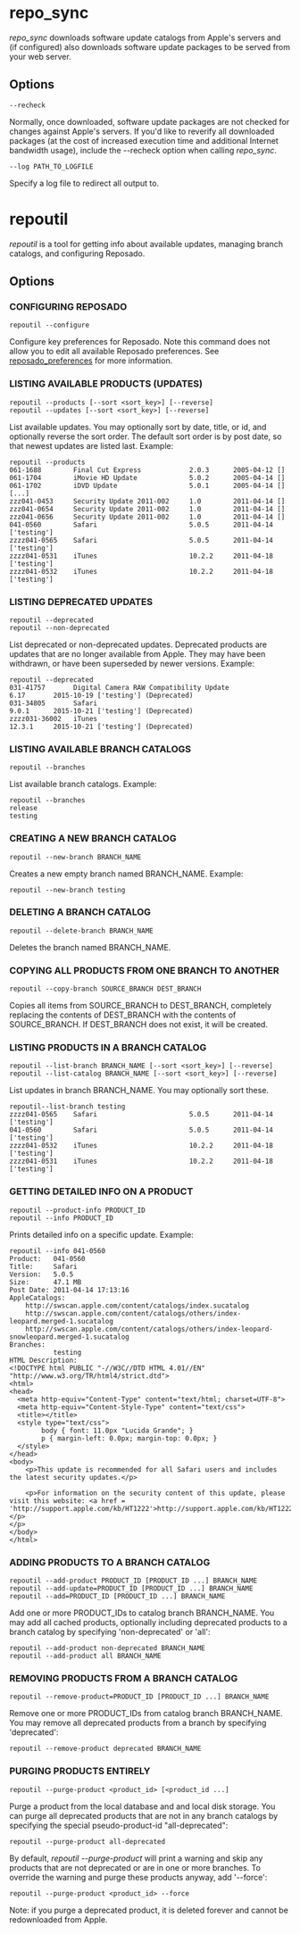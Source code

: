 # repo_sync

*repo_sync* downloads software update catalogs from Apple's servers and (if configured) also downloads software update packages to be served from your web server.


## Options

	--recheck

Normally, once downloaded, software update packages are not checked for changes against Apple's servers. If you'd like to reverify all downloaded packages (at the cost of increased execution time and additional Internet bandwidth usage), include the --recheck option when calling *repo_sync*.

	--log PATH_TO_LOGFILE

Specify a log file to redirect all output to.


# repoutil

*repoutil* is a tool for getting info about available updates, managing branch catalogs, and configuring Reposado.


## Options


### CONFIGURING REPOSADO
	
	repoutil --configure

Configure key preferences for Reposado. Note this command does not allow you to edit all available Reposado preferences. See [reposado_preferences](./reposado_preferences.md) for more information.


### LISTING AVAILABLE PRODUCTS (UPDATES)
	
	repoutil --products [--sort <sort_key>] [--reverse]
	repoutil --updates [--sort <sort_key>] [--reverse]
                        
List available updates. You may optionally sort by date, title, or id, and optionally reverse the sort order. The default sort order is by post date, so that newest updates are listed last. 
Example:

	repoutil --products
	061-1688        Final Cut Express            2.0.3      2005-04-12 [] 
	061-1704        iMovie HD Update             5.0.2      2005-04-14 [] 
	061-1702        iDVD Update                  5.0.1      2005-04-14 [] 
	[...]
	zzz041-0453     Security Update 2011-002     1.0        2011-04-14 [] 
	zzz041-0654     Security Update 2011-002     1.0        2011-04-14 [] 
	zzz041-0656     Security Update 2011-002     1.0        2011-04-14 [] 
	041-0560        Safari                       5.0.5      2011-04-14 ['testing'] 
	zzzz041-0565    Safari                       5.0.5      2011-04-14 ['testing'] 
	zzzz041-0531    iTunes                       10.2.2     2011-04-18 ['testing'] 
	zzzz041-0532    iTunes                       10.2.2     2011-04-18 ['testing']


### LISTING DEPRECATED UPDATES
	
	repoutil --deprecated
	repoutil --non-deprecated
                        
List deprecated or non-deprecated updates. Deprecated products are updates that are no longer available from Apple. 
They may have been withdrawn, or have been superseded by newer versions. Example:

	repoutil --deprecated
	031-41757       Digital Camera RAW Compatibility Update            6.17       2015-10-19 ['testing'] (Deprecated)
	031-34805       Safari                                             9.0.1      2015-10-21 ['testing'] (Deprecated)
	zzzz031-36002   iTunes                                             12.3.1     2015-10-21 ['testing'] (Deprecated)


### LISTING AVAILABLE BRANCH CATALOGS
	
	repoutil --branches
                      
List available branch catalogs. Example:

	repoutil --branches
	release
	testing


### CREATING A NEW BRANCH CATALOG
	
	repoutil --new-branch BRANCH_NAME

Creates a new empty branch named BRANCH_NAME. Example:

	repoutil --new-branch testing


### DELETING A BRANCH CATALOG
	
	repoutil --delete-branch BRANCH_NAME

Deletes the branch named BRANCH_NAME.


### COPYING ALL PRODUCTS FROM ONE BRANCH TO ANOTHER
	
	repoutil --copy-branch SOURCE_BRANCH DEST_BRANCH

Copies all items from SOURCE_BRANCH to DEST_BRANCH, completely replacing the contents of DEST_BRANCH with the contents of SOURCE_BRANCH. If DEST_BRANCH does not exist, it will be created.


### LISTING PRODUCTS IN A BRANCH CATALOG
	
	repoutil --list-branch BRANCH_NAME [--sort <sort_key>] [--reverse]
	repoutil --list-catalog BRANCH_NAME [--sort <sort_key>] [--reverse]

List updates in branch BRANCH_NAME. You may optionally sort these.

	repoutil--list-branch testing 
	zzzz041-0565    Safari                       5.0.5      2011-04-14 ['testing'] 
	041-0560        Safari                       5.0.5      2011-04-14 ['testing'] 
	zzzz041-0532    iTunes                       10.2.2     2011-04-18 ['testing'] 
	zzzz041-0531    iTunes                       10.2.2     2011-04-18 ['testing'] 


### GETTING DETAILED INFO ON A PRODUCT
	
	repoutil --product-info PRODUCT_ID
	repoutil --info PRODUCT_ID
                        
Prints detailed info on a specific update. Example:

	repoutil --info 041-0560
	Product:   041-0560
	Title:     Safari
	Version:   5.0.5
	Size:      47.1 MB
	Post Date: 2011-04-14 17:13:16
	AppleCatalogs:
	    http://swscan.apple.com/content/catalogs/index.sucatalog
	    http://swscan.apple.com/content/catalogs/others/index-leopard.merged-1.sucatalog
	    http://swscan.apple.com/content/catalogs/others/index-leopard-snowleopard.merged-1.sucatalog
	Branches:
	           testing
	HTML Description:
	<!DOCTYPE html PUBLIC "-//W3C//DTD HTML 4.01//EN" "http://www.w3.org/TR/html4/strict.dtd">
	<html>
	<head>
	  <meta http-equiv="Content-Type" content="text/html; charset=UTF-8">
	  <meta http-equiv="Content-Style-Type" content="text/css">
	  <title></title>
	  <style type="text/css">
	        body { font: 11.0px "Lucida Grande"; }
	        p { margin-left: 0.0px; margin-top: 0.0px; }
	  </style>
	</head>
	<body>
	    <p>This update is recommended for all Safari users and includes the latest security updates.</p>
	
	    <p>For information on the security content of this update, please visit this website: <a href = 'http://support.apple.com/kb/HT1222'>http://support.apple.com/kb/HT1222</a>.</p>
	</p>
	</body>
	</html>


### ADDING PRODUCTS TO A BRANCH CATALOG
	
	repoutil --add-product PRODUCT_ID [PRODUCT_ID ...] BRANCH_NAME
	repoutil --add-update=PRODUCT_ID [PRODUCT_ID ...] BRANCH_NAME
	repoutil --add=PRODUCT_ID [PRODUCT_ID ...] BRANCH_NAME
                        
Add one or more PRODUCT_IDs to catalog branch BRANCH_NAME.
You may add all cached products, optionally including deprecated products to a branch catalog by specifying 'non-deprecated' or 'all':

	repoutil --add-product non-deprecated BRANCH_NAME
	repoutil --add-product all BRANCH_NAME


### REMOVING PRODUCTS FROM A BRANCH CATALOG
	
	repoutil --remove-product=PRODUCT_ID [PRODUCT_ID ...] BRANCH_NAME
	                        
Remove one or more PRODUCT_IDs from catalog branch BRANCH_NAME. You may remove all deprecated products from a branch by specifying 'deprecated':

	repoutil --remove-product deprecated BRANCH_NAME


### PURGING PRODUCTS ENTIRELY
	
	repoutil --purge-product <product_id> [<product_id ...]
 
Purge a product from the local database and and local disk storage.
You can purge all deprecated products that are not in any branch catalogs by specifying the special pseudo-product-id "all-deprecated":

	repoutil --purge-product all-deprecated

By default, *repoutil --purge-product* will print a warning and skip any products that are not deprecated or are in one or more branches.
To override the warning and purge these products anyway, add '--force':

	repoutil --purge-product <product_id> --force

Note: if you purge a deprecated product, it is deleted forever and cannot be redownloaded from Apple.
